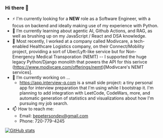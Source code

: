 ### Hi there 👋

- ⚡ I'm currently looking for a **NEW** role as a Software Engineer, with a focus on backend and ideally making use of my experience with Python.
- 🌱 I’m currently learning about agentic AI, Github Actions, and RAG, as well as brushing up on my JavaScript / React and DSA knowledge.
- 💼 Most recently, I worked at a company called Modivcare, a tech-enabled Healthcare Logistics company, on their Connect/Mobility project, providing a sort of Uber/Lyft-like service but for Non-Emergency Medical Transporation (NEMT) -- I supported the huge legacy Python/Django monolith that powers the API for this serivce (https://www.modivcare.com/offerings/nemt)[Modivcare's NEMT services].
- 🔭 I’m currently working on ...
  - https://app.interview-q.com is a small side project: a tiny personal app for interview preparation that I'm using while I bootstrap it. I'm planning to add integration with LeetCode, CodeWars, more, and automatic generation of statistics and visualizations about how I'm pursuing my job search.
- 📫 How to reach me:
  - Email: bepetersondev@gmail.com
  - Phone: 720-779-4245 

[![GitHub stats](https://github-readme-stats.vercel.app/api?username=bepetersn)](https://github.com/anuraghazra/github-readme-stats)

<!--
**bepetersn/bepetersn** is a ✨ _special_ ✨ repository because its `README.md` (this file) appears on your GitHub profile.

Here are some ideas to get you started:

- 🔭 I’m currently working on ...
- 🌱 I’m currently learning ...
- 👯 I’m looking to collaborate on ...
- 🤔 I’m looking for help with ...
- 💬 Ask me about ...
- 📫 How to reach me: ...
- 😄 Pronouns: ...
- ⚡ Fun fact: ...
-->

